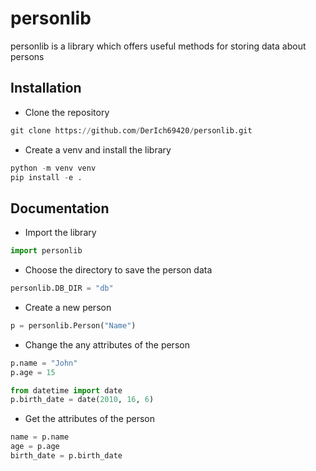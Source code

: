 # personlib

personlib is a library which offers useful methods for storing data about persons

## Installation

- Clone the repository
```py
git clone https://github.com/DerIch69420/personlib.git
```

- Create a venv and install the library
```py
python -m venv venv
pip install -e .
```

## Documentation

- Import the library
```py
import personlib
```

- Choose the directory to save the person data
```py
personlib.DB_DIR = "db"
```

- Create a new person
```py
p = personlib.Person("Name")
```

- Change the any attributes of the person
```py
p.name = "John"
p.age = 15

from datetime import date
p.birth_date = date(2010, 16, 6)
```

- Get the attributes of the person
```py
name = p.name
age = p.age
birth_date = p.birth_date
```
